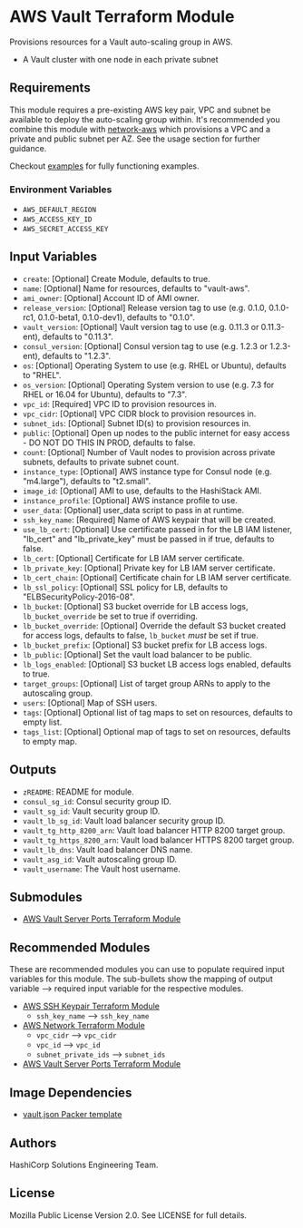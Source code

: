 # AWS Vault Terraform Module

Provisions resources for a Vault auto-scaling group in AWS.

- A Vault cluster with one node in each private subnet

## Requirements

This module requires a pre-existing AWS key pair, VPC and subnet be available to deploy the auto-scaling group within. It's recommended you combine this module with [network-aws](https://github.com/hashicorp-modules/network-aws/) which provisions a VPC and a private and public subnet per AZ. See the usage section for further guidance.

Checkout [examples](./examples) for fully functioning examples.

### Environment Variables

- `AWS_DEFAULT_REGION`
- `AWS_ACCESS_KEY_ID`
- `AWS_SECRET_ACCESS_KEY`

## Input Variables

- `create`: [Optional] Create Module, defaults to true.
- `name`: [Optional] Name for resources, defaults to "vault-aws".
- `ami_owner`: [Optional] Account ID of AMI owner.
- `release_version`: [Optional] Release version tag to use (e.g. 0.1.0, 0.1.0-rc1, 0.1.0-beta1, 0.1.0-dev1), defaults to "0.1.0".
- `vault_version`: [Optional] Vault version tag to use (e.g. 0.11.3 or 0.11.3-ent), defaults to "0.11.3".
- `consul_version`: [Optional] Consul version tag to use (e.g. 1.2.3 or 1.2.3-ent), defaults to "1.2.3".
- `os`: [Optional] Operating System to use (e.g. RHEL or Ubuntu), defaults to "RHEL".
- `os_version`: [Optional] Operating System version to use (e.g. 7.3 for RHEL or 16.04 for Ubuntu), defaults to "7.3".
- `vpc_id`: [Required] VPC ID to provision resources in.
- `vpc_cidr`: [Optional] VPC CIDR block to provision resources in.
- `subnet_ids`: [Optional] Subnet ID(s) to provision resources in.
- `public`: [Optional] Open up nodes to the public internet for easy access - DO NOT DO THIS IN PROD, defaults to false.
- `count`: [Optional] Number of Vault nodes to provision across private subnets, defaults to private subnet count.
- `instance_type`: [Optional] AWS instance type for Consul node (e.g. "m4.large"), defaults to "t2.small".
- `image_id`: [Optional] AMI to use, defaults to the HashiStack AMI.
- `instance_profile`: [Optional] AWS instance profile to use.
- `user_data`: [Optional] user_data script to pass in at runtime.
- `ssh_key_name`: [Required] Name of AWS keypair that will be created.
- `use_lb_cert`: [Optional] Use certificate passed in for the LB IAM listener, "lb_cert" and "lb_private_key" must be passed in if true, defaults to false.
- `lb_cert`: [Optional] Certificate for LB IAM server certificate.
- `lb_private_key`: [Optional] Private key for LB IAM server certificate.
- `lb_cert_chain`: [Optional] Certificate chain for LB IAM server certificate.
- `lb_ssl_policy`: [Optional] SSL policy for LB, defaults to "ELBSecurityPolicy-2016-08".
- `lb_bucket`: [Optional] S3 bucket override for LB access logs, `lb_bucket_override` be set to true if overriding.
- `lb_bucket_override`: [Optional] Override the default S3 bucket created for access logs, defaults to false, `lb_bucket` _must_ be set if true.
- `lb_bucket_prefix`: [Optional] S3 bucket prefix for LB access logs.
- `lb_public`: [Optional] Set the vault load balancer to be public.
- `lb_logs_enabled`: [Optional] S3 bucket LB access logs enabled, defaults to true.
- `target_groups`: [Optional] List of target group ARNs to apply to the autoscaling group.
- `users`: [Optional] Map of SSH users.
- `tags`: [Optional] Optional list of tag maps to set on resources, defaults to empty list.
- `tags_list`: [Optional] Optional map of tags to set on resources, defaults to empty map.

## Outputs

- `zREADME`: README for module.
- `consul_sg_id`: Consul security group ID.
- `vault_sg_id`: Vault security group ID.
- `vault_lb_sg_id`: Vault load balancer security group ID.
- `vault_tg_http_8200_arn`: Vault load balancer HTTP 8200 target group.
- `vault_tg_https_8200_arn`: Vault load balancer HTTPS 8200 target group.
- `vault_lb_dns`: Vault load balancer DNS name.
- `vault_asg_id`: Vault autoscaling group ID.
- `vault_username`: The Vault host username.

## Submodules

- [AWS Vault Server Ports Terraform Module](https://github.com/hashicorp-modules/vault-server-ports-aws)

## Recommended Modules

These are recommended modules you can use to populate required input variables for this module. The sub-bullets show the mapping of output variable --> required input variable for the respective modules.

- [AWS SSH Keypair Terraform Module](https://github.com/hashicorp-modules/ssh-keypair-aws)
  - `ssh_key_name` --> `ssh_key_name`
- [AWS Network Terraform Module](https://github.com/hashicorp-modules/network-aws/)
  - `vpc_cidr` --> `vpc_cidr`
  - `vpc_id` --> `vpc_id`
  - `subnet_private_ids` --> `subnet_ids`
- [AWS Vault Server Ports Terraform Module](https://github.com/hashicorp-modules/vault-server-ports-aws)

## Image Dependencies

- [vault.json Packer template](https://github.com/hashicorp/guides-configuration/blob/master/vault/vault.json)

## Authors

HashiCorp Solutions Engineering Team.

## License

Mozilla Public License Version 2.0. See LICENSE for full details.

